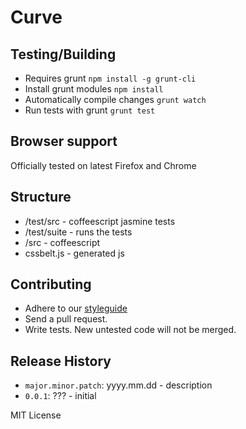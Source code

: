 # Curve

## Testing/Building

* Requires grunt `npm install -g grunt-cli`
* Install grunt modules `npm install`
* Automatically compile changes `grunt watch`
* Run tests with grunt `grunt test`

## Browser support

Officially tested on latest Firefox and Chrome

## Structure

* /test/src - coffeescript jasmine tests
* /test/suite - runs the tests
* /src - coffeescript
* cssbelt.js - generated js

## Contributing

* Adhere to our [styleguide][styleguide]
* Send a pull request.
* Write tests. New untested code will not be merged.

## Release History

* `major.minor.patch`: yyyy.mm.dd - description
* `0.0.1`: ??? - initial

MIT License

[jasmine]: http://pivotal.github.com/jasmine/
[install]: http://jashkenas.github.com/coffee-script/#installation
[skeleton]: http://buttersafe.com/2008/03/13/romance-on-the-floating-island/
[styleguide]: https://github.com/easelinc/coffeescript-style-guide
